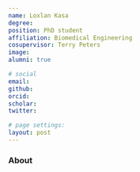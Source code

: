 ```yaml
---
name: Loxlan Kasa
degree: 
position: PhD student
affiliation: Biomedical Engineering 
cosupervisor: Terry Peters
image: 
alumni: true

# social
email: 
github: 
orcid: 
scholar: 
twitter:

# page settings:
layout: post
---
```


### About 

